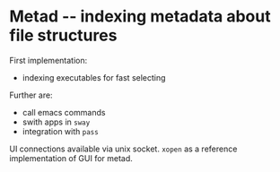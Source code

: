 # Metad -- indexing metadata about file structures

First implementation:
- indexing executables for fast selecting

Further are:
- call emacs commands
- swith apps in `sway`
- integration with `pass`

UI connections available via unix socket. `xopen` as a reference
implementation of GUI for metad.
